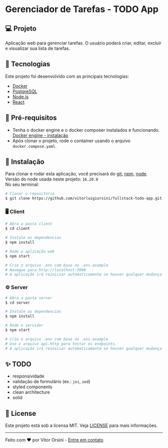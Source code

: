 # Gerenciador de Tarefas - TODO App

## 💻 Projeto

Aplicação web para gerenciar tarefas. O usuário poderá criar, editar, excluir e visualizar sua lista de tarefas.

## 🚀 Tecnologias

Este projeto foi desenvolvido com as principais tecnologias:

- [Docker](https://docker.com/)
- [PostgreSQL](https://postgresql.org)
- [Node.js](https://nodejs.org/en/)
- [React](https://reactjs.org)

## 📑 Pré-requisitos

- Tenha o docker engine e o docker composer instalados e funcionando. [Docker engine - instalação](https://docs.docker.com/engine/install/)
- Após clonar o projeto, rode o container usando o arquivo `docker.compose.yaml`.

## 🔖 Instalação

Para clonar e rodar esta aplicação, você precisará do [git](https://git-scm.com), [npm](https://www.npmjs.com/), [node](https://nodejs.org/en/).
<br/>Versão do node usada neste projeto: `16.20.0`
<br/>No seu terminal:

```bash
# Clonar o repositório
$ git clone https://github.com/vitorluigiorsini/fullstack-todo-app.git
```

### 🖥️ Client

```bash
# Abra a pasta client
$ cd client

# Instale as dependencias
$ npm install

# Rode a aplicação web
$ npm start

# Crie o arquivo .env com base no .env.example
# Navegue para http://localhost:3000
# A aplicação irá reiniciar automaticamente se houver qualquer mudança nos arquivos fonte.
```

### ⚙️ Server

```bash
# Abra a pasta server
$ cd server

# Instale as dependencias
$ npm install

# Rode o servidor
$ npm start

# Crie o arquivo .env com base no .env.example
# Use o arquivo api.http para testar os endpoints.
# A aplicação irá reiniciar automaticamente se houver qualquer mudança nos arquivos fonte.
```

## ✨ TODO

- responsividade
- validação de formulário (ex.: `joi`, `zod`)
- styled components
- clean architecture
- solid

## 📝 License

Este projeto está sob a licensa MIT. Veja [LICENSE](LICENSE.md) para mais informações.

---

Feito com ♥ por Vitor Orsini - [Entre em contato](https://www.linkedin.com/in/vitorluigiorsini/)
